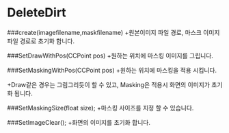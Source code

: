 DeleteDirt
==========

###create(imagefilename,maskfilename)
+원본이미지 파일 경로, 마스크 이미지 파일 경로로 초기화 합니다.

###SetDrawWithPos(CCPoint pos)
+원하는 위치에 마스킹 이미지를 그립니다.

###SetMaskingWithPos(CCPoint pos)
+원하는 위치에 마스킹을 적용 시킵니다.

+Draw같은 경우는 그림그리듯이 할 수 있고,
Masking은 적용시 화면의 이미지가 초기화 됩니다.

###SetMaskingSize(float size);
+마스킹 사이즈를 지정 할 수 있습니다.

###SetImageClear();
+화면의 이미지를 초기화 합니다.
